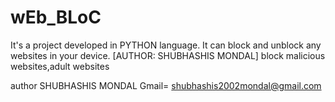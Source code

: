 # wEb_BLoC
It's a project developed in PYTHON language. It can block and unblock any websites in your device. [AUTHOR: SHUBHASHIS MONDAL] 
block malicious websites,adult websites

author 
SHUBHASHIS MONDAL
Gmail= shubhashis2002mondal@gmail.com
